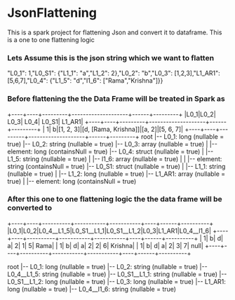 # JsonFlattening
This is a spark project for flattening Json and convert it to dataframe. This is a one to one flattening logic

### Lets Assume this is the json string which we want to flatten
"L0_1": 1,"L0_S1": {"L1_1": "a","L1_2": 2},"L0_2": "b","L0_3": [1,2,3],"L1_AR1": [5,6,7],"L0_4": {"L1_5": "d","l1_6": ["Rama","Krishna"]}}

### Before flattening the the Data Frame will be treated in Spark as
+----+----+---------+--------------------+------+---------+
|L0_1|L0_2|     L0_3|                L0_4| L0_S1|   L1_AR1|
+----+----+---------+--------------------+------+---------+
|   1|   b|[1, 2, 3]|[d, [Rama, Krishna]]|[a, 2]|[5, 6, 7]|
+----+----+---------+--------------------+------+---------+
root
 |-- L0_1: long (nullable = true)
 |-- L0_2: string (nullable = true)
 |-- L0_3: array (nullable = true)
 |    |-- element: long (containsNull = true)
 |-- L0_4: struct (nullable = true)
 |    |-- L1_5: string (nullable = true)
 |    |-- l1_6: array (nullable = true)
 |    |    |-- element: string (containsNull = true)
 |-- L0_S1: struct (nullable = true)
 |    |-- L1_1: string (nullable = true)
 |    |-- L1_2: long (nullable = true)
 |-- L1_AR1: array (nullable = true)
 |    |-- element: long (containsNull = true)
 
 ### After this one to one flattening logic the the data frame will be converted to 
 +----+----+----------+-----------+-----------+----+------+----------+
|L0_1|L0_2|L0_4__L1_5|L0_S1__L1_1|L0_S1__L1_2|L0_3|L1_AR1|L0_4__l1_6|
+----+----+----------+-----------+-----------+----+------+----------+
|   1|   b|         d|          a|          2|   1|     5|      Rama|
|   1|   b|         d|          a|          2|   2|     6|   Krishna|
|   1|   b|         d|          a|          2|   3|     7|      null|
+----+----+----------+-----------+-----------+----+------+----------+

root
 |-- L0_1: long (nullable = true)
 |-- L0_2: string (nullable = true)
 |-- L0_4__L1_5: string (nullable = true)
 |-- L0_S1__L1_1: string (nullable = true)
 |-- L0_S1__L1_2: long (nullable = true)
 |-- L0_3: long (nullable = true)
 |-- L1_AR1: long (nullable = true)
 |-- L0_4__l1_6: string (nullable = true)
